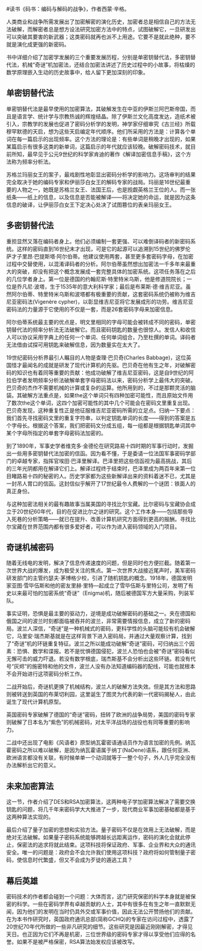 \#读书《码书：编码与解码的战争》，作者西蒙·辛格。

人类商业和战争所需发展出了加密解密的演化历史，加密者总是相信自己的方法无法破解，而解密者总是想方设法研究加密方法中的特点，试图破解它，一旦研发出可以突破其要害的新武器；这类密码就再也派不上用途。它要不是就此绝种，要不就是演化成更强的新密码。

书中详细介绍了加密学发展的三个重要发展历程，分别是单密钥替代法，多密钥替代法，机械“奇谜”机加密法，还结合加密法讲述了历史过程中的小故事，将枯燥的数学原理嵌入生动的历史故事中，给人留下更加深刻的印象。

## 单密钥替代法 ##
单密钥替代法是最早使用的加密算法，其破解发生在中亚的伊斯兰阿巴斯帝国，而且是语言学、统计学与宗教热诚的辉煌结晶。除了伊斯兰文化高度发达，造纸术被引入，宗教学的发展也促进了密码分析学的发明，神学家仔细审究《古兰经》所载穆罕默德的天启，想为这些天启编定年代顺序。他们所采用的方法是：计算各个单词在每一篇启示的出现频率。这个方法的理论是：有些单词是稍晚才出现的，如果某篇启示有很多这类的新单词，这篇启示的年代就应该较晚。破解密码技术，就目前所知，最早见于公元9世纪的科学家肯迪的著作《解译加密信息手稿》，这个方法称为频率分析法。

苏格兰玛丽女王的案子，最戏剧性地彰显出密码分析学的影响力。这场审判的结果完全取决于她的编码专家和伊丽莎白女王的解码专家的战局。玛丽是16世纪最重要的人物之一，她既是苏格兰女王、法国王后，也是觊觑英格兰王位的人。而一张纸条——纸上的信息，以及信息是否能被解译——将决定她的命运，就是因为这条信息的破译，让伊丽莎白女王下定决心处决了试图篡位的表亲玛丽女王。

## 多密钥替代法 ##
重担显然又落在编码者身上。他们必须编制一套更强、可以难倒译码者的新密码系统。这样的密码直到16世纪末才出现，可是它的起源可以追溯到15世纪的佛罗伦萨才子里昂·巴提斯塔·阿尔伯蒂。他建议使用两套，甚至更多套密码字母，在加密过程中交替使用，以混淆译码者的分析。阿尔伯蒂虽然想出加密法一千多年来最重大的突破，却没有把这个概念发展成一套完整具体的加密系统。这项任务落在之后的几位学者身上。第一位是德国的约翰尼斯·特里特米乌斯，他是修道院院长；一位是乔凡尼·波塔，生于1535年的意大利科学家；最后是布莱斯·德·维吉尼亚。虽然阿尔伯蒂、特里特米乌斯和波塔都有极重要的贡献，这套密码系统仍被称为维吉尼亚密码法(Vigenère cypher)，以彰显维吉尼亚将它发展成形的功劳。维吉尼亚密码法的力量源于它使用的不仅是一套，而是26套密码字母来加密信息。

阿尔伯蒂系统最主要的优点是，明文里相同的字母可能会被转成不同的密码，单密钥替代法的频率分析法无法破解它。而且密码钥匙的数量也很惊人。发信人和收信人可以协议采用字典上的任何一个单词、任何单词组合，乃至杜撰的单词。译码者无法借由试探可用钥匙来破解信息，因为数量实在太大了。

19世纪密码分析界最引人瞩目的人物是查理·巴贝奇(Charles Babbage)，这位英国怪才最闻名的成就是研发了现代计算机的先驱。巴贝奇在他有生之年，对破解密码的知识也有着同等重要的贡献：他成功破解了维吉尼亚密码，这是自9世纪的阿拉伯学者发明频率分析法破解单套字母密码法以来，密码分析学上最伟大的突破。巴贝奇的杰作不需要机械的计算或复杂的运算。他所用到的，不过是那颗灵活的脑袋。其破解方法重点是，如果the这个单词只有四种加密可能性，而且原始文件用了数次the这个单词，这四个加密可能性的其中几个可能会在密码文里重复出现。巴贝奇发现，这种重复性正是他征服维吉尼亚密码所需的立足点。归纳一下要点：我们首先寻找密码文里的重复字符串，以判定钥匙单词的长度——得到的答案是五个字母长。根据这个答案，我们把密码文分成五组，每一组都是根据钥匙单词其中某个字母所指定的单套字母密码法加密的。

到了1890年，军事史学者维克多·金德伦在研究路易十四时期的军事行动时，发掘出一些用多密钥替代法加密的信函。因为看不懂，于是委请一位法国军事密码学部门的卓越专家，指挥官埃田·巴泽里解译。巴泽里把这些信函视为最高挑战，其后的三年光阴都用在解译它们上。解译过程终于结束时，巴泽里成为两百年来第一位目睹路易十四的秘密的人。历史学家都为这些新解译出来的资料着迷不已，尤其是一封吊人胃口的信函。这封信似乎解开了17世纪最令人费解的一个谜团：铁面人的真正身份。

与这种加密法相关的最有趣故事当属美国的寻找比尔宝藏。比尔密码与宝藏协会成立于20世纪60年代，目的在促进比尔之谜的研究。这个工作本身——包括那些导入死巷的分析策略——就已在提升、改善计算机研究方面得到更高的报酬。寻找比尔宝藏在世界范围内都有很多爱好者，可以作为进入密码领域的入门项目。

## 奇谜机械密码 ##
随着无线电的发明，解决了信息传递速度的问题，但是同时也方便拦截。随着第一次世界大战的爆发，成为极受关注的焦点。第一次世界大战接近尾声时，美军密码研发部门的主管约瑟夫·茅博格少校，引进了随机钥匙的概念。1918年，德国发明家亚图·雪毕伍斯和他的密友里赫·里特—起成立了雪毕伍斯与里特公司，发明了有史以来最可怕的加密系统“奇谜”（Enigma)机，随后被德国军方大量采购，列装军队。

事实证明，恐惧是最主要的驱动力，逆境是成功破解密码的基础之一。夹在德国和俄国之间的波兰时刻都面临被吞并的波兰，非常需要情报信息，成立了新的密码局。波兰人深信，“奇谜”是一种机械式的密码，更科学性的头脑可能较有机会破解它，马里安·瑞杰斯基就是在这样背景下进入密码局，并通过大量观察计算，找到了“奇谜”机的环链重复特征。波兰之所以能成功破解“奇谜”密码，可归纳出三个因素：恐惧、数学和谍报。若不是忧惧德国侵犯，波兰人恐怕也会被“奇谜”密码看似无懈可击的威力吓退。若没有数学根底，瑞杰斯基不会分析出这些环链。若没有代号“灰烬”的施密特和他的文件，波兰人没有办法知道编码器的配线，可能也就根本不会开始进行这项密码分析工作。

二战开始后，奇谜机更换了机械结构，波兰人的破解方法失效。但是其方法和思路则被转送到英国的布莱切利园，这里诞生了图灵为代表的新一代密码揭秘人，由此诞生了现代计算机原型。

英国密码专家破解了德国的“奇谜”密码，扭转了欧洲的战争局势，美国的密码专家则破解了日本名为“紫色”的机械密码，对太平洋战场的战役也有同等重要的影响力。

二战中还出现了电影《风语者》原型纳瓦霍密语通话员作为语言加密的先例。纳瓦霍密码之所以难以破解，是因为纳瓦霍语属于纳丁(NaDene)语系，跟任何亚洲、欧洲语言都没有关联，有时候单单一个动词就等于一整个句子，外人几乎完全没有办法解析出它的意义。

## 未来加密算法 ##
这一节，作者介绍了DES和RSA加密算法，这两种电子学加密算法解决了需要交换钥匙的问题，将几千年来密码学大大推进了一步，现代商业军事加密基础都是基于这两种算法实现的。

最后介绍了量子加密的思想和实验方法。量子密码不仅是在效用上无法破解，而是绝对无法破解。如果量子密码系统能够跨越长远距离运作，密码的演化会就此停止，保密法的追求将就此结束。这项科技将保证政府、军事、企业界和大众的通讯安全。唯一的问题是：政府会不会允许我们使用这项科技？政府将如何管制量子密码，使信息时代繁盛，但又不会成为歹徒的遁逃工具？

## 幕后英雄 ##
密码技术的作者都会碰到一个问题：大体而言，这门研究保密的科学本身就是被保密的科学。一些在密码学界有卓越贡献的人士，其中有很多在有生之年一直默默无闻，因为他们的发明在当时仍具外交或军事价值，因此无法公开赞扬他们的贡献。在为本书作研究时，英国政府通讯总部(简称GCHQ)的专家在访问过程中，透露了20世纪70年代所做的一些非凡研究的细节。这些研究是因最近刚刚解密，才得见天日。也正因为它们不再是机密，三位世界级的密码专家才得以享受他们应得的名誉。如果不是被严格保密，RSA算法始发权应该被改写。


